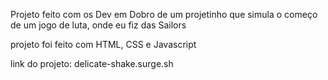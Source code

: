 Projeto feito com os Dev em Dobro de um projetinho que simula o começo de um jogo de luta, onde eu fiz das Sailors 

projeto foi feito com HTML, CSS e Javascript 

link do projeto: delicate-shake.surge.sh
